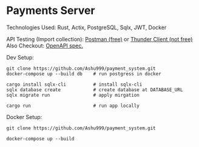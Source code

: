# Payments Server

Technologies Used: Rust, Actix, PostgreSQL, Sqlx, JWT, Docker  

API Testing (Import collection): [Postman (free)](./docs/postman-collection-payment_system.json) or [Thunder Client (not free)](./docs/thunder-client-collection_payment_system.json)
Also Checkout: [OpenAPI spec.](./docs/openapi.yaml)

Dev Setup:
```shell
git clone https://github.com/Ashu999/payment_system.git
docker-compose up --build db    # run postgress in docker

cargo install sqlx-cli          # install sqlx-cli
sqlx database create            # create database at DATABASE_URL
sqlx migrate run                # apply mirgation

cargo run                       # run app locally 
```

Docker Setup:
```shell
git clone https://github.com/Ashu999/payment_system.git

docker-compose up --build
```
